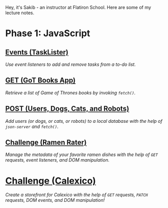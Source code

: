 Hey, it's Sakib - an instructor at Flatiron School. Here are some of my lecture notes.

# Phase 1: JavaScript

## [Events (TaskLister)](phase-1/dom-events)
_Use event listeners to add and remove tasks from a to-do list._

## [GET (GoT Books App)](phase-1/fetch-get)
_Retrieve a list of Game of Thrones books by invoking `fetch()`._

## [POST (Users, Dogs, Cats, and Robots)](phase-1/fetch-post)
_Add users (or dogs, or cats, or robots) to a local database with the help of `json-server` and `fetch()`._

## [Challenge (Ramen Rater)](phase-1/challenge-ramen)
_Manage the metadata of your favorite ramen dishes with the help of `GET` requests, event listeners, and DOM manipulation._

# [Challenge (Calexico)](phase-1/challenge-calexico)
_Create a storefront for Calexico with the help of `GET` requests, `PATCH` requests, DOM events, and DOM manipulation!_


